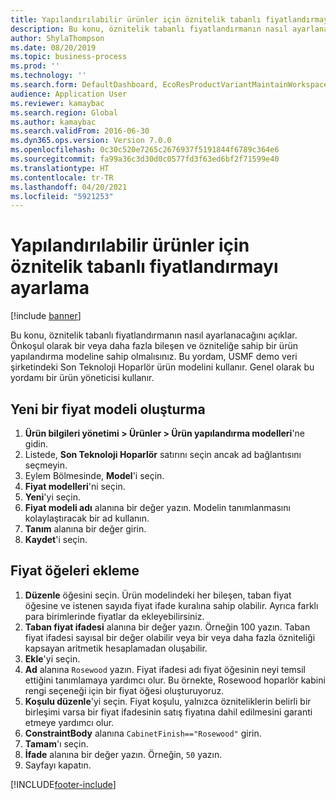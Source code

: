 ```yaml
---
title: Yapılandırılabilir ürünler için öznitelik tabanlı fiyatlandırmayı ayarlama
description: Bu konu, öznitelik tabanlı fiyatlandırmanın nasıl ayarlanacağını açıklar.
author: ShylaThompson
ms.date: 08/20/2019
ms.topic: business-process
ms.prod: ''
ms.technology: ''
ms.search.form: DefaultDashboard, EcoResProductVariantMaintainWorkspace, PCProductConfigurationModelListPage, PCPriceModelList, PCPriceModel, PCConstraintEditor
audience: Application User
ms.reviewer: kamaybac
ms.search.region: Global
ms.author: kamaybac
ms.search.validFrom: 2016-06-30
ms.dyn365.ops.version: Version 7.0.0
ms.openlocfilehash: 0c30c520e7265c2676937f5191844f6789c364e6
ms.sourcegitcommit: fa99a36c3d30d0c0577fd3f63ed6bf2f71599e40
ms.translationtype: HT
ms.contentlocale: tr-TR
ms.lasthandoff: 04/20/2021
ms.locfileid: "5921253"
---
```

# <a name="set-up-attribute-based-pricing-for-configurable-products"></a>Yapılandırılabilir ürünler için öznitelik tabanlı fiyatlandırmayı ayarlama

[!include [banner](../../includes/banner.md)]

Bu konu, öznitelik tabanlı fiyatlandırmanın nasıl ayarlanacağını açıklar. Önkoşul olarak bir veya daha fazla bileşen ve özniteliğe sahip bir ürün yapılandırma modeline sahip olmalısınız. Bu yordam, USMF demo veri şirketindeki Son Teknoloji Hoparlör ürün modelini kullanır. Genel olarak bu yordamı bir ürün yöneticisi kullanır.


## <a name="create-a-new-price-model"></a>Yeni bir fiyat modeli oluşturma

1. **Ürün bilgileri yönetimi \> Ürünler \> Ürün yapılandırma modelleri**'ne gidin.
1. Listede, **Son Teknoloji Hoparlör** satırını seçin ancak ad bağlantısını seçmeyin.
1. Eylem Bölmesinde, **Model**'i seçin.
1. **Fiyat modelleri**'ni seçin.
1. **Yeni**'yi seçin.
1. **Fiyat modeli adı** alanına bir değer yazın. Modelin tanımlanmasını kolaylaştıracak bir ad kullanın.  
1. **Tanım** alanına bir değer girin.
1. **Kaydet**'i seçin.

## <a name="add-price-elements"></a>Fiyat öğeleri ekleme

1. **Düzenle** öğesini seçin. Ürün modelindeki her bileşen, taban fiyat öğesine ve istenen sayıda fiyat ifade kuralına sahip olabilir. Ayrıca farklı para birimlerinde fiyatlar da ekleyebilirsiniz.  
2. **Taban fiyat ifadesi** alanına bir değer yazın. Örneğin 100 yazın. Taban fiyat ifadesi sayısal bir değer olabilir veya bir veya daha fazla özniteliği kapsayan aritmetik hesaplamadan oluşabilir.  
3. **Ekle**'yi seçin.
4. **Ad** alanına `Rosewood` yazın. Fiyat ifadesi adı fiyat öğesinin neyi temsil ettiğini tanımlamaya yardımcı olur. Bu örnekte, Rosewood hoparlör kabini rengi seçeneği için bir fiyat öğesi oluşturuyoruz.  
5. **Koşulu düzenle**'yi seçin. Fiyat koşulu, yalnızca özniteliklerin belirli bir birleşimi varsa bir fiyat ifadesinin satış fiyatına dahil edilmesini garanti etmeye yardımcı olur.  
6. **ConstraintBody** alanına `CabinetFinish=="Rosewood"` girin.
7. **Tamam**'ı seçin.
8. **İfade** alanına bir değer yazın. Örneğin, `50` yazın. 
9. Sayfayı kapatın.



[!INCLUDE[footer-include](../../../includes/footer-banner.md)]